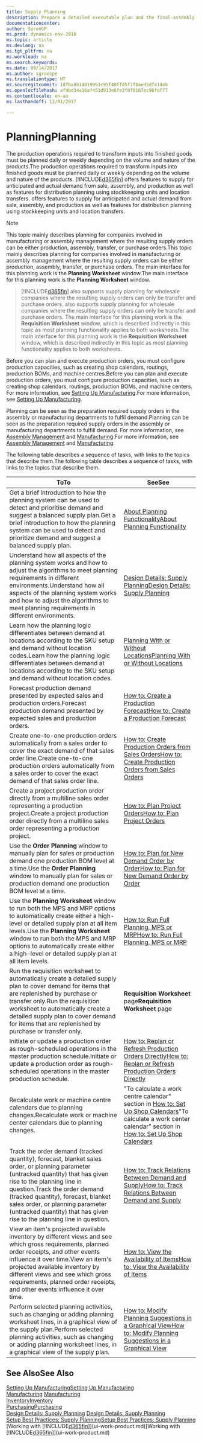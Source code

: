 ```yaml
---
title: Supply Planning
description: Prepare a detailed executable plan and the final-assembly production schedule for sales and production demand.
documentationcenter: 
author: SorenGP
ms.prod: dynamics-nav-2018
ms.topic: article
ms.devlang: na
ms.tgt_pltfrm: na
ms.workload: na
ms.search.keywords: 
ms.date: 09/14/2017
ms.author: sgroespe
ms.translationtype: HT
ms.sourcegitcommit: 1dfba8b14019991c95f40ffd5f7fbaed5df414eb
ms.openlocfilehash: af9bd34a16af453d913e6fe3f0f0167ec96faf77
ms.contentlocale: en-au
ms.lasthandoff: 12/01/2017

---
```

# <a name="planning"></a><span data-ttu-id="71107-103">Planning</span><span class="sxs-lookup"><span data-stu-id="71107-103">Planning</span></span>
<span data-ttu-id="71107-104">The production operations required to transform inputs into finished goods must be planned daily or weekly depending on the volume and nature of the products.</span><span class="sxs-lookup"><span data-stu-id="71107-104">The production operations required to transform inputs into finished goods must be planned daily or weekly depending on the volume and nature of the products.</span></span> [!INCLUDE[d365fin](includes/d365fin_md.md)]<span data-ttu-id="71107-105"> offers features to supply for anticipated and actual demand from sale, assembly, and production as well as features for distribution planning using stockkeeping units and location transfers.</span><span class="sxs-lookup"><span data-stu-id="71107-105"> offers features to supply for anticipated and actual demand from sale, assembly, and production as well as features for distribution planning using stockkeeping units and location transfers.</span></span>

> [!NOTE]
> <span data-ttu-id="71107-106">This topic mainly describes planning for companies involved in manufacturing or assembly management where the resulting supply orders can be either production, assembly, transfer, or purchase orders.</span><span class="sxs-lookup"><span data-stu-id="71107-106">This topic mainly describes planning for companies involved in manufacturing or assembly management where the resulting supply orders can be either production, assembly, transfer, or purchase orders.</span></span> <span data-ttu-id="71107-107">The main interface for this planning work is the **Planning Worksheet** window.</span><span class="sxs-lookup"><span data-stu-id="71107-107">The main interface for this planning work is the **Planning Worksheet** window.</span></span>

> [!INCLUDE[d365fin](includes/d365fin_md.md)]<span data-ttu-id="71107-108"> also supports supply planning for wholesale companies where the resulting supply orders can only be transfer and purchase orders.</span><span class="sxs-lookup"><span data-stu-id="71107-108"> also supports supply planning for wholesale companies where the resulting supply orders can only be transfer and purchase orders.</span></span> <span data-ttu-id="71107-109">The main interface for this planning work is the **Requisition Worksheet** window, which is described indirectly in this topic as most planning functionality applies to both worksheets.</span><span class="sxs-lookup"><span data-stu-id="71107-109">The main interface for this planning work is the **Requisition Worksheet** window, which is described indirectly in this topic as most planning functionality applies to both worksheets.</span></span>

<span data-ttu-id="71107-110">Before you can plan and execute production orders, you must configure production capacities, such as creating shop calendars, routings, production BOMs, and machine centres.</span><span class="sxs-lookup"><span data-stu-id="71107-110">Before you can plan and execute production orders, you must configure production capacities, such as creating shop calendars, routings, production BOMs, and machine centers.</span></span> <span data-ttu-id="71107-111">For more information, see [Setting Up Manufacturing](production-configure-production-processes.md).</span><span class="sxs-lookup"><span data-stu-id="71107-111">For more information, see [Setting Up Manufacturing](production-configure-production-processes.md).</span></span>

<span data-ttu-id="71107-112">Planning can be seen as the preparation required supply orders in the assembly or manufacturing departments to fulfil demand.</span><span class="sxs-lookup"><span data-stu-id="71107-112">Planning can be seen as the preparation required supply orders in the assembly or manufacturing departments to fulfill demand.</span></span> <span data-ttu-id="71107-113">For more information, see [Assembly Management](assembly-assemble-items.md) and [Manufacturing](production-manage-manufacturing.md).</span><span class="sxs-lookup"><span data-stu-id="71107-113">For more information, see [Assembly Management](assembly-assemble-items.md) and [Manufacturing](production-manage-manufacturing.md).</span></span>

<span data-ttu-id="71107-114">The following table describes a sequence of tasks, with links to the topics that describe them.</span><span class="sxs-lookup"><span data-stu-id="71107-114">The following table describes a sequence of tasks, with links to the topics that describe them.</span></span>   

|<span data-ttu-id="71107-115">**To**</span><span class="sxs-lookup"><span data-stu-id="71107-115">**To**</span></span>|<span data-ttu-id="71107-116">**See**</span><span class="sxs-lookup"><span data-stu-id="71107-116">**See**</span></span>|  
|------------|-------------|  
|<span data-ttu-id="71107-117">Get a brief introduction to how the planning system can be used to detect and prioritise demand and suggest a balanced supply plan.</span><span class="sxs-lookup"><span data-stu-id="71107-117">Get a brief introduction to how the planning system can be used to detect and prioritize demand and suggest a balanced supply plan.</span></span>|[<span data-ttu-id="71107-118">About Planning Functionality</span><span class="sxs-lookup"><span data-stu-id="71107-118">About Planning Functionality</span></span>](production-about-planning-functionality.md)|
|<span data-ttu-id="71107-119">Understand how all aspects of the planning system works and how to adjust the algorithms to meet planning requirements in different environments.</span><span class="sxs-lookup"><span data-stu-id="71107-119">Understand how all aspects of the planning system works and how to adjust the algorithms to meet planning requirements in different environments.</span></span>|[<span data-ttu-id="71107-120">Design Details: Supply Planning</span><span class="sxs-lookup"><span data-stu-id="71107-120">Design Details: Supply Planning</span></span>](design-details-supply-planning.md)|
|<span data-ttu-id="71107-121">Learn how the planning logic differentiates between demand at locations according to the SKU setup and demand without location codes.</span><span class="sxs-lookup"><span data-stu-id="71107-121">Learn how the planning logic differentiates between demand at locations according to the SKU setup and demand without location codes.</span></span>|[<span data-ttu-id="71107-122">Planning With or Without Locations</span><span class="sxs-lookup"><span data-stu-id="71107-122">Planning With or Without Locations</span></span>](production-planning-with-without-locations.md)|
|<span data-ttu-id="71107-123">Forecast production demand presented by expected sales and production orders.</span><span class="sxs-lookup"><span data-stu-id="71107-123">Forecast production demand presented by expected sales and production orders.</span></span>|[<span data-ttu-id="71107-124">How to: Create a Production Forecast</span><span class="sxs-lookup"><span data-stu-id="71107-124">How to: Create a Production Forecast</span></span>](production-how-to-create-a-forecast.md)|  
|<span data-ttu-id="71107-125">Create one-to-one production orders automatically from a sales order to cover the exact demand of that sales order line.</span><span class="sxs-lookup"><span data-stu-id="71107-125">Create one-to-one production orders automatically from a sales order to cover the exact demand of that sales order line.</span></span>|[<span data-ttu-id="71107-126">How to: Create Production Orders from Sales Orders</span><span class="sxs-lookup"><span data-stu-id="71107-126">How to: Create Production Orders from Sales Orders</span></span>](production-how-to-create-production-orders-from-sales-orders.md)|
|<span data-ttu-id="71107-127">Create a project production order directly from a multiline sales order representing a production project.</span><span class="sxs-lookup"><span data-stu-id="71107-127">Create a project production order directly from a multiline sales order representing a production project.</span></span>|[<span data-ttu-id="71107-128">How to: Plan Project Orders</span><span class="sxs-lookup"><span data-stu-id="71107-128">How to: Plan Project Orders</span></span>](production-how-to-plan-project-orders.md)|
|<span data-ttu-id="71107-129">Use the **Order Planning** window to manually plan for sales or production demand one production BOM level at a time.</span><span class="sxs-lookup"><span data-stu-id="71107-129">Use the **Order Planning** window to manually plan for sales or production demand one production BOM level at a time.</span></span>|[<span data-ttu-id="71107-130">How to: Plan for New Demand Order by Order</span><span class="sxs-lookup"><span data-stu-id="71107-130">How to: Plan for New Demand Order by Order</span></span>](production-how-to-plan-for-new-demand.md)|
|<span data-ttu-id="71107-131">Use the **Planning Worksheet** window to run both the MPS and MRP options to automatically create either a high-level or detailed supply plan at all item levels.</span><span class="sxs-lookup"><span data-stu-id="71107-131">Use the **Planning Worksheet** window to run both the MPS and MRP options to automatically create either a high-level or detailed supply plan at all item levels.</span></span>|[<span data-ttu-id="71107-132">How to: Run Full Planning, MPS or MRP</span><span class="sxs-lookup"><span data-stu-id="71107-132">How to: Run Full Planning, MPS or MRP</span></span>](production-how-to-run-mps-and-mrp.md)|
|<span data-ttu-id="71107-133">Run the requisition worksheet to automatically create a detailed supply plan to cover demand for items that are replenished by purchase or transfer only.</span><span class="sxs-lookup"><span data-stu-id="71107-133">Run the requisition worksheet to automatically create a detailed supply plan to cover demand for items that are replenished by purchase or transfer only.</span></span>|<span data-ttu-id="71107-134">**Requisition Worksheet** page</span><span class="sxs-lookup"><span data-stu-id="71107-134">**Requisition Worksheet** page</span></span>|  
|<span data-ttu-id="71107-135">Initiate or update a production order as rough-scheduled operations in the master production schedule.</span><span class="sxs-lookup"><span data-stu-id="71107-135">Initiate or update a production order as rough-scheduled operations in the master production schedule.</span></span>|[<span data-ttu-id="71107-136">How to: Replan or Refresh Production Orders Directly</span><span class="sxs-lookup"><span data-stu-id="71107-136">How to: Replan or Refresh Production Orders Directly</span></span>](production-how-to-replan-refresh-production-orders.md)|
|<span data-ttu-id="71107-137">Recalculate work or machine centre calendars due to planning changes.</span><span class="sxs-lookup"><span data-stu-id="71107-137">Recalculate work or machine center calendars due to planning changes.</span></span>|<span data-ttu-id="71107-138">"To calculate a work centre calendar" section in [How to: Set Up Shop Calendars](production-how-to-create-work-center-calendars.md)</span><span class="sxs-lookup"><span data-stu-id="71107-138">"To calculate a work center calendar" section in [How to: Set Up Shop Calendars](production-how-to-create-work-center-calendars.md)</span></span>|
|<span data-ttu-id="71107-139">Track the order demand (tracked quantity), forecast, blanket sales order, or planning parameter (untracked quantity) that has given rise to the planning line in question.</span><span class="sxs-lookup"><span data-stu-id="71107-139">Track the order demand (tracked quantity), forecast, blanket sales order, or planning parameter (untracked quantity) that has given rise to the planning line in question.</span></span>|[<span data-ttu-id="71107-140">How to: Track Relations Between Demand and Supply</span><span class="sxs-lookup"><span data-stu-id="71107-140">How to: Track Relations Between Demand and Supply</span></span>](production-how-track-demand-supply.md)|
|<span data-ttu-id="71107-141">View an item's projected available inventory by different views and see which gross requirements, planned order receipts, and other events influence it over time.</span><span class="sxs-lookup"><span data-stu-id="71107-141">View an item's projected available inventory by different views and see which gross requirements, planned order receipts, and other events influence it over time.</span></span>|[<span data-ttu-id="71107-142">How to: View the Availability of Items</span><span class="sxs-lookup"><span data-stu-id="71107-142">How to: View the Availability of Items</span></span>](inventory-how-availability-overview.md)|  
|<span data-ttu-id="71107-143">Perform selected planning activities, such as changing or adding planning worksheet lines, in a graphical view of the supply plan.</span><span class="sxs-lookup"><span data-stu-id="71107-143">Perform selected planning activities, such as changing or adding planning worksheet lines, in a graphical view of the supply plan.</span></span>|[<span data-ttu-id="71107-144">How to: Modify Planning Suggestions in a Graphical View</span><span class="sxs-lookup"><span data-stu-id="71107-144">How to: Modify Planning Suggestions in a Graphical View</span></span>](production-how-to-modify-planning-suggestions-in-a-graphical-view.md)|

## <a name="see-also"></a><span data-ttu-id="71107-145">See Also</span><span class="sxs-lookup"><span data-stu-id="71107-145">See Also</span></span>
[<span data-ttu-id="71107-146">Setting Up Manufacturing</span><span class="sxs-lookup"><span data-stu-id="71107-146">Setting Up Manufacturing</span></span>](production-configure-production-processes.md)  
<span data-ttu-id="71107-147">[Manufacturing](production-manage-manufacturing.md)  </span><span class="sxs-lookup"><span data-stu-id="71107-147">[Manufacturing](production-manage-manufacturing.md)  </span></span>  
[<span data-ttu-id="71107-148">Inventory</span><span class="sxs-lookup"><span data-stu-id="71107-148">Inventory</span></span>](inventory-manage-inventory.md)  
[<span data-ttu-id="71107-149">Purchasing</span><span class="sxs-lookup"><span data-stu-id="71107-149">Purchasing</span></span>](purchasing-manage-purchasing.md)  
<span data-ttu-id="71107-150">[Design Details: Supply Planning](design-details-supply-planning.md) </span><span class="sxs-lookup"><span data-stu-id="71107-150">[Design Details: Supply Planning](design-details-supply-planning.md) </span></span>  
[<span data-ttu-id="71107-151">Setup Best Practices: Supply Planning</span><span class="sxs-lookup"><span data-stu-id="71107-151">Setup Best Practices: Supply Planning</span></span>](setup-best-practices-supply-planning.md)  
<span data-ttu-id="71107-152">[Working with [!INCLUDE[d365fin](includes/d365fin_md.md)]](ui-work-product.md)</span><span class="sxs-lookup"><span data-stu-id="71107-152">[Working with [!INCLUDE[d365fin](includes/d365fin_md.md)]](ui-work-product.md)</span></span>

